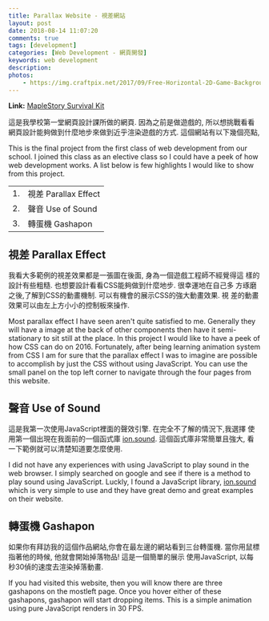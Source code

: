 ```yaml
---
title: Parallax Website - 視差網站
layout: post
date: 2018-08-14 11:07:20
comments: true
tags: [development]
categories: [Web Development - 網頁開發]
keywords: web development
description:
photos:
    - https://img.craftpix.net/2017/09/Free-Horizontal-2D-Game-Backgrounds-4.jpg
---
```


**Link:** [MapleStory Survival Kit](http://www.jcs-profile.com/public/AAU/wnm249/m15/wnm249_final/)

這是我學校第一堂網頁設計課所做的網頁. 因為之前是做遊戲的, 所以想挑戰看看
網頁設計能夠做到什麼地步來做到近乎渲染遊戲的方式. 這個網站有以下幾個亮點,

This is the final project from the first class of web development from our
school. I joined this class as an elective class so I could have a peek of how
web development works. A list below is few highlights I would like to show from
this project.

<!-- more -->

<table>
<tr>
<td>1.</td>
<td>視差 Parallax Effect</td>
</tr>
<tr>
<td>2.</td>
<td>聲音 Use of Sound</td>
</tr>
<tr>
<td>3.</td>
<td>轉蛋機 Gashapon</td>
</tr>
</table>


## 視差 Parallax Effect

我看大多範例的視差效果都是一張圖在後面, 身為一個遊戲工程師不經覺得這
樣的設計有些粗糙. 也想要設計看看CSS能夠做到什麼地步. 很幸運地在自己多
方琢磨之後,了解到CSS的動畫機制. 可以有機會的展示CSS的強大動畫效果. 視
差的動畫效果可以由左上方小小的控制板來操作.

Most parallax effect I have seen aren't quite satisfied to me. Generally they
will have a image at the back of other components then have it semi-stationary
to sit still at the place. In this project I would like to have a peek of how
CSS can do on 2016. Fortunately, after being learning animation system from
CSS I am for sure that the parallax effect I was to imagine are possible to
accomplish by just the CSS without using JavaScript. You can use the small
panel on the top left corner to navigate through the four pages from this website.

## 聲音 Use of Sound

這是我第一次使用JavaScript裡面的聲效引擎. 在完全不了解的情況下,我選擇
使用第一個出現在我面前的一個函式庫
[ion.sound](https://github.com/IonDen/ion.sound).
這個函式庫非常簡單且強大, 看一下範例就可以清楚知道要怎麼使用.

I did not have any experiences with using JavaScript to play sound in the
web browser. I simply searched on google and see if there is a method to
play sound using JavaScript. Luckly, I found a JavaScript library,
[ion.sound](https://github.com/IonDen/ion.sound)
which is very simple to use and they have great demo and great examples on
their website.

## 轉蛋機 Gashapon

如果你有拜訪我的這個作品網站,你會在最左邊的網站看到三台轉蛋機.
當你用鼠標指著他的時候, 他就會開始掉落物品! 這是一個簡單的展示
使用JavaScript, 以每秒30偵的速度去渲染掉落動畫.

If you had visited this website, then you will know there are three
gashapons on the mostleft page. Once you hover either of these gashapons,
gashapon will start dropping items. This is a simple animation using pure
JavaScript renders in 30 FPS.
